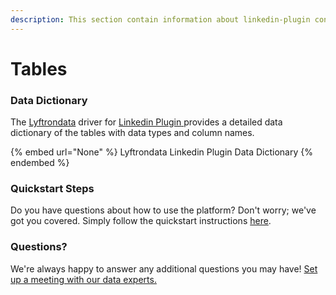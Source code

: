 ```yaml
---
description: This section contain information about linkedin-plugin connector tables information
---
```


# Tables

### Data Dictionary

The [Lyftrondata](https://www.lyftrondata.com/) driver for [Linkedin Plugin](None/)[ ](https://www.lyftrondata.com/integration/linkedin-plugin/)provides a detailed data dictionary of the tables with data types and column names.

{% embed url="None" %}
Lyftrondata Linkedin Plugin Data Dictionary
{% endembed %}

### Quickstart Steps

Do you have questions about how to use the platform? Don't worry; we've got you covered. Simply follow the quickstart instructions [here](../README.md).

### Questions? <a href="#questions" id="questions"></a>

We're always happy to answer any additional questions you may have! [Set up a meeting with our data experts.](https://www.lyftrondata.com/book-a-meeting/)

